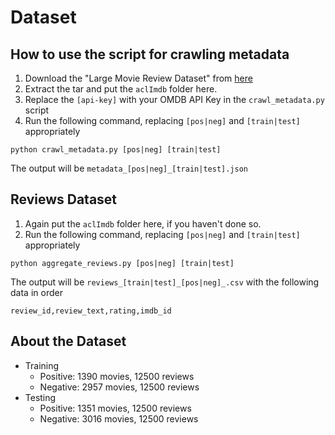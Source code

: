 # Dataset

## How to use the script for crawling metadata

1. Download the "Large Movie Review Dataset" from [here](http://ai.stanford.edu/~amaas/data/sentiment/)
2. Extract the tar and put the `aclImdb` folder here.
3. Replace the `[api-key]` with your OMDB API Key in the `crawl_metadata.py` script
4. Run the following command, replacing `[pos|neg]` and `[train|test]` appropriately

```
python crawl_metadata.py [pos|neg] [train|test]
```

The output will be `metadata_[pos|neg]_[train|test].json`

## Reviews Dataset

1. Again put the `aclImdb` folder here, if you haven't done so.
2. Run the following command, replacing `[pos|neg]` and `[train|test]` appropriately

```
python aggregate_reviews.py [pos|neg] [train|test]
```

The output will be `reviews_[train|test]_[pos|neg]_.csv` with the following data in order

```
review_id,review_text,rating,imdb_id
```

## About the Dataset

* Training
   * Positive: 1390 movies, 12500 reviews
   * Negative: 2957 movies, 12500 reviews
* Testing
   * Positive: 1351 movies, 12500 reviews
   * Negative: 3016 movies, 12500 reviews